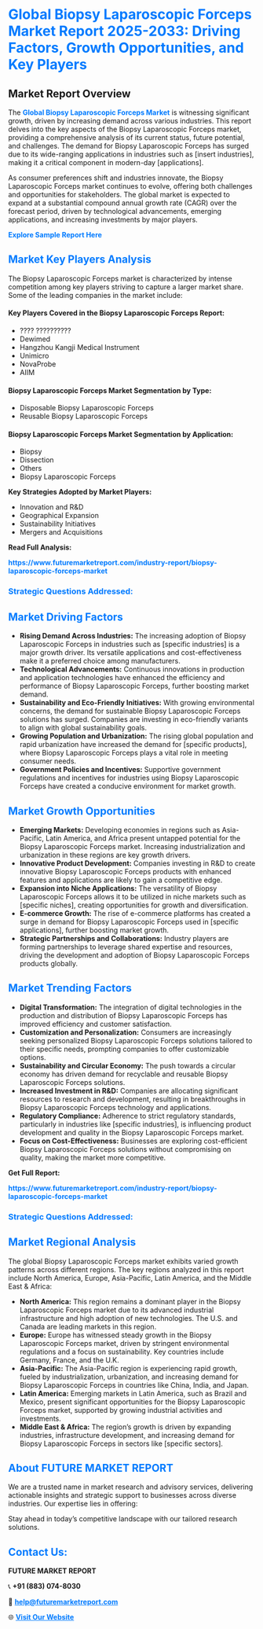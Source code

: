 <h1 style="color: #007BFF;">Global Biopsy Laparoscopic Forceps Market Report 2025-2033: Driving Factors, Growth Opportunities, and Key Players</h1>

<section id="overview">
<h2>Market Report Overview</h2>
<p>The <a href="https://www.futuremarketreport.com/industry-report/biopsy-laparoscopic-forceps-market" style="color: #007BFF; text-decoration: none;"><strong>Global Biopsy Laparoscopic Forceps Market</strong></a> is witnessing significant growth, driven by increasing demand across various industries. This report delves into the key aspects of the Biopsy Laparoscopic Forceps market, providing a comprehensive analysis of its current status, future potential, and challenges. The demand for Biopsy Laparoscopic Forceps has surged due to its wide-ranging applications in industries such as [insert industries], making it a critical component in modern-day [applications].</p>
<p>As consumer preferences shift and industries innovate, the Biopsy Laparoscopic Forceps market continues to evolve, offering both challenges and opportunities for stakeholders. The global market is expected to expand at a substantial compound annual growth rate (CAGR) over the forecast period, driven by technological advancements, emerging applications, and increasing investments by major players.</p>
</section>

<section id="overview">
<p><a href="https://www.futuremarketreport.com/request-sample/reportId=120479" style="color: #007BFF; text-decoration: none;"><strong>Explore Sample Report Here</strong></a></p>
</section>

<section id="key-players">
<h2 style="color: #007BFF;">Market Key Players Analysis</h2>
<p>The Biopsy Laparoscopic Forceps market is characterized by intense competition among key players striving to capture a larger market share. Some of the leading companies in the market include:</p>
<h4>Key Players Covered in the Biopsy Laparoscopic Forceps Report:</h4>
<ul><li>???? ??????????</li><li>Dewimed</li><li>Hangzhou Kangji Medical Instrument</li><li>Unimicro</li><li>NovaProbe</li><li>AIIM</li></ul>
<h4>Biopsy Laparoscopic Forceps Market Segmentation by Type:</h4>
<ul><li>Disposable Biopsy Laparoscopic Forceps</li><li>Reusable Biopsy Laparoscopic Forceps</li></ul>

<h4>Biopsy Laparoscopic Forceps Market Segmentation by Application:</h4>
<ul><li>Biopsy</li><li>Dissection</li><li>Others</li><li>Biopsy Laparoscopic Forceps</li></ul>
<p><strong>Key Strategies Adopted by Market Players:</strong></p>
<ul>
<li>Innovation and R&D</li>
<li>Geographical Expansion</li>
<li>Sustainability Initiatives</li>
<li>Mergers and Acquisitions</li>
</ul>
</section>

<section>
<p><strong>Read Full Analysis: </strong></p><a href="https://www.futuremarketreport.com/industry-report/biopsy-laparoscopic-forceps-market" style="color: #007BFF; text-decoration: none;"><strong>https://www.futuremarketreport.com/industry-report/biopsy-laparoscopic-forceps-market</strong></a>
<h3 style="color: #007BFF;">Strategic Questions Addressed:</h3>
</section>

<section id="driving-factors">
<h2 style="color: #007BFF;">Market Driving Factors</h2>
<ul>
<li><strong>Rising Demand Across Industries:</strong> The increasing adoption of Biopsy Laparoscopic Forceps in industries such as [specific industries] is a major growth driver. Its versatile applications and cost-effectiveness make it a preferred choice among manufacturers.</li>
<li><strong>Technological Advancements:</strong> Continuous innovations in production and application technologies have enhanced the efficiency and performance of Biopsy Laparoscopic Forceps, further boosting market demand.</li>
<li><strong>Sustainability and Eco-Friendly Initiatives:</strong> With growing environmental concerns, the demand for sustainable Biopsy Laparoscopic Forceps solutions has surged. Companies are investing in eco-friendly variants to align with global sustainability goals.</li>
<li><strong>Growing Population and Urbanization:</strong> The rising global population and rapid urbanization have increased the demand for [specific products], where Biopsy Laparoscopic Forceps plays a vital role in meeting consumer needs.</li>
<li><strong>Government Policies and Incentives:</strong> Supportive government regulations and incentives for industries using Biopsy Laparoscopic Forceps have created a conducive environment for market growth.</li>
</ul>
</section>

<section id="growth-opportunities">
<h2 style="color: #007BFF;">Market Growth Opportunities</h2>
<ul>
<li><strong>Emerging Markets:</strong> Developing economies in regions such as Asia-Pacific, Latin America, and Africa present untapped potential for the Biopsy Laparoscopic Forceps market. Increasing industrialization and urbanization in these regions are key growth drivers.</li>
<li><strong>Innovative Product Development:</strong> Companies investing in R&D to create innovative Biopsy Laparoscopic Forceps products with enhanced features and applications are likely to gain a competitive edge.</li>
<li><strong>Expansion into Niche Applications:</strong> The versatility of Biopsy Laparoscopic Forceps allows it to be utilized in niche markets such as [specific niches], creating opportunities for growth and diversification.</li>
<li><strong>E-commerce Growth:</strong> The rise of e-commerce platforms has created a surge in demand for Biopsy Laparoscopic Forceps used in [specific applications], further boosting market growth.</li>
<li><strong>Strategic Partnerships and Collaborations:</strong> Industry players are forming partnerships to leverage shared expertise and resources, driving the development and adoption of Biopsy Laparoscopic Forceps products globally.</li>
</ul>
</section>

<section id="trending-factors">
<h2 style="color: #007BFF;">Market Trending Factors</h2>
<ul>
<li><strong>Digital Transformation:</strong> The integration of digital technologies in the production and distribution of Biopsy Laparoscopic Forceps has improved efficiency and customer satisfaction.</li>
<li><strong>Customization and Personalization:</strong> Consumers are increasingly seeking personalized Biopsy Laparoscopic Forceps solutions tailored to their specific needs, prompting companies to offer customizable options.</li>
<li><strong>Sustainability and Circular Economy:</strong> The push towards a circular economy has driven demand for recyclable and reusable Biopsy Laparoscopic Forceps solutions.</li>
<li><strong>Increased Investment in R&D:</strong> Companies are allocating significant resources to research and development, resulting in breakthroughs in Biopsy Laparoscopic Forceps technology and applications.</li>
<li><strong>Regulatory Compliance:</strong> Adherence to strict regulatory standards, particularly in industries like [specific industries], is influencing product development and quality in the Biopsy Laparoscopic Forceps market.</li>
<li><strong>Focus on Cost-Effectiveness:</strong> Businesses are exploring cost-efficient Biopsy Laparoscopic Forceps solutions without compromising on quality, making the market more competitive.</li>
</ul>
</section>

<section>
<p><strong>Get Full Report: </strong></p><a href="https://www.futuremarketreport.com/industry-report/biopsy-laparoscopic-forceps-market" style="color: #007BFF; text-decoration: none;"><strong>https://www.futuremarketreport.com/industry-report/biopsy-laparoscopic-forceps-market</strong></a>
<h3 style="color: #007BFF;">Strategic Questions Addressed:</h3>
</section>


<section id="regional-analysis">
<h2 style="color: #007BFF;">Market Regional Analysis</h2>
<p>The global Biopsy Laparoscopic Forceps market exhibits varied growth patterns across different regions. The key regions analyzed in this report include North America, Europe, Asia-Pacific, Latin America, and the Middle East & Africa:</p>
<ul>
<li><strong>North America:</strong> This region remains a dominant player in the Biopsy Laparoscopic Forceps market due to its advanced industrial infrastructure and high adoption of new technologies. The U.S. and Canada are leading markets in this region.</li>
<li><strong>Europe:</strong> Europe has witnessed steady growth in the Biopsy Laparoscopic Forceps market, driven by stringent environmental regulations and a focus on sustainability. Key countries include Germany, France, and the U.K.</li>
<li><strong>Asia-Pacific:</strong> The Asia-Pacific region is experiencing rapid growth, fueled by industrialization, urbanization, and increasing demand for Biopsy Laparoscopic Forceps in countries like China, India, and Japan.</li>
<li><strong>Latin America:</strong> Emerging markets in Latin America, such as Brazil and Mexico, present significant opportunities for the Biopsy Laparoscopic Forceps market, supported by growing industrial activities and investments.</li>
<li><strong>Middle East & Africa:</strong> The region’s growth is driven by expanding industries, infrastructure development, and increasing demand for Biopsy Laparoscopic Forceps in sectors like [specific sectors].</li>
</ul>
</section>

<footer>
<h2 style="color: #007BFF;">About FUTURE MARKET REPORT</h2>
<p>We are a trusted name in market research and advisory services, delivering actionable insights and strategic support to businesses across diverse industries. Our expertise lies in offering:</p>

<p>Stay ahead in today’s competitive landscape with our tailored research solutions.</p>

<h2 style="color: #007BFF;">Contact Us:</h2>
<p><strong>FUTURE MARKET REPORT</strong></p>
<p>📞 <strong>+91 (883) 074-8030</strong></p>
<p>📧 <strong><a href="mailto:help@futuremarketreport.com" style="color: #007BFF;">help@futuremarketreport.com</a></strong></p>
<p>🌐 <strong><a href="https://www.futuremarketreport.com/" style="color: #007BFF;">Visit Our Website</a></strong></p>
</footer>